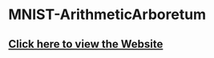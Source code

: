 # MNIST-ArithmeticArboretum
## [Click here to view the Website](https://hdkiranbharadwaj.github.io/MNIST-ArithmeticArboretum/)
